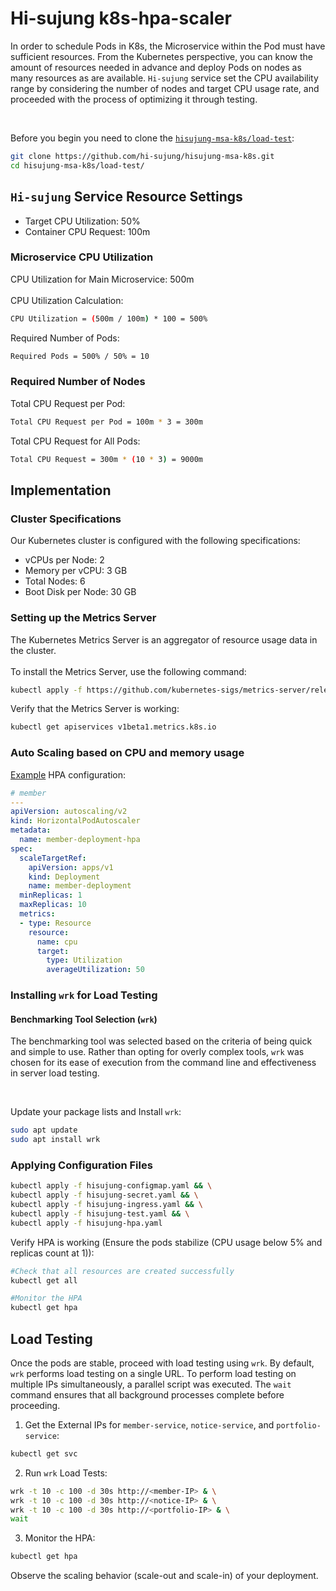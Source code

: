 # Hi-sujung k8s-hpa-scaler
In order to schedule Pods in K8s, the Microservice within the Pod must have sufficient resources. From the Kubernetes perspective, you can know the amount of resources needed in advance and deploy Pods on nodes as many resources as are available. `Hi-sujung` service set the CPU availability range by considering the number of nodes and target CPU usage rate, and proceeded with the process of optimizing it through testing.

<br/>

Before you begin you need to clone the [`hisujung-msa-k8s/load-test`](https://github.com/hi-sujung/hisujung-msa-k8s/tree/main/load-test):

```bash
git clone https://github.com/hi-sujung/hisujung-msa-k8s.git
cd hisujung-msa-k8s/load-test/
```

## `Hi-sujung` Service Resource Settings
- Target CPU Utilization: 50%
- Container CPU Request: 100m 

### Microservice CPU Utilization
CPU Utilization for Main Microservice: 500m <br/>
<br/>
CPU Utilization Calculation:
```bash
CPU Utilization = (500m / 100m) * 100 = 500%
```
Required Number of Pods:
```bash
Required Pods = 500% / 50% = 10
```
### Required Number of Nodes
Total CPU Request per Pod:
```bash
Total CPU Request per Pod = 100m * 3 = 300m
```
Total CPU Request for All Pods:
```bash
Total CPU Request = 300m * (10 * 3) = 9000m
```
## Implementation
### Cluster Specifications
Our Kubernetes cluster is configured with the following specifications:

- vCPUs per Node: 2
- Memory per vCPU: 3 GB
- Total Nodes: 6
- Boot Disk per Node: 30 GB

### Setting up the Metrics Server
The Kubernetes Metrics Server is an aggregator of resource usage data in the cluster.<br/> 
<br/>To install the Metrics Server, use the following command:
```bash
kubectl apply -f https://github.com/kubernetes-sigs/metrics-server/releases/latest/download/components.yaml
```
Verify that the Metrics Server is working:
```bash
kubectl get apiservices v1beta1.metrics.k8s.io
```
### Auto Scaling based on CPU and memory usage
[Example](https://github.com/hi-sujung/hisujung-msa-k8s/blob/main/load-test/hisujung-hpa.yaml) HPA configuration:
```yaml
# member
---
apiVersion: autoscaling/v2
kind: HorizontalPodAutoscaler
metadata:
  name: member-deployment-hpa
spec:
  scaleTargetRef:
    apiVersion: apps/v1
    kind: Deployment
    name: member-deployment
  minReplicas: 1
  maxReplicas: 10
  metrics:
  - type: Resource
    resource:
      name: cpu
      target:
        type: Utilization
        averageUtilization: 50
```
### Installing `wrk` for Load Testing
#### Benchmarking Tool Selection (`wrk`)
The benchmarking tool was selected based on the criteria of being quick and simple to use. Rather than opting for overly complex tools, `wrk` was chosen for its ease of execution from the command line and effectiveness in server load testing.

<br/>

Update your package lists and Install `wrk`:
```bash
sudo apt update
sudo apt install wrk
```
### Applying Configuration Files

```bash
kubectl apply -f hisujung-configmap.yaml && \
kubectl apply -f hisujung-secret.yaml && \
kubectl apply -f hisujung-ingress.yaml && \
kubectl apply -f hisujung-test.yaml && \
kubectl apply -f hisujung-hpa.yaml
```
Verify HPA is working (Ensure the pods stabilize (CPU usage below 5% and replicas count at 1)):
```bash
#Check that all resources are created successfully
kubectl get all

#Monitor the HPA
kubectl get hpa
```
## Load Testing
Once the pods are stable, proceed with load testing using `wrk`. By default, `wrk` performs load testing on a single URL. To perform load testing on multiple IPs simultaneously, a parallel script was executed. The `wait` command ensures that all background processes complete before proceeding.
1. Get the External IPs for `member-service`, `notice-service`, and `portfolio-service`:
```bash
kubectl get svc
```
2. Run `wrk` Load Tests:
```bash
wrk -t 10 -c 100 -d 30s http://<member-IP> & \
wrk -t 10 -c 100 -d 30s http://<notice-IP> & \
wrk -t 10 -c 100 -d 30s http://<portfolio-IP> & \
wait
```
3. Monitor the HPA:
```bash
kubectl get hpa
```
Observe the scaling behavior (scale-out and scale-in) of your deployment.
